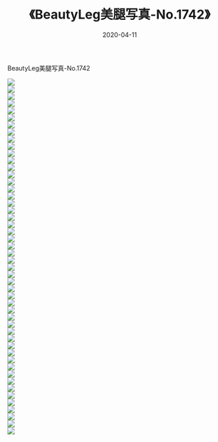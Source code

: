 ﻿---
layout: post
title:  《BeautyLeg美腿写真-No.1742》
date:   2020-04-11
img: http://img.660000.xyz/Sharelink/网络美图/2020/BeautyLeg美腿写真-No.1742/000.jpg
categories: [美女, 清纯, 唯美]
---

BeautyLeg美腿写真-No.1742

  ![](http://img.660000.xyz/Sharelink/网络美图/2020/BeautyLeg美腿写真-No.1742/001.jpg) <br> ![](http://img.660000.xyz/Sharelink/网络美图/2020/BeautyLeg美腿写真-No.1742/002.jpg) <br> ![](http://img.660000.xyz/Sharelink/网络美图/2020/BeautyLeg美腿写真-No.1742/003.jpg) <br> ![](http://img.660000.xyz/Sharelink/网络美图/2020/BeautyLeg美腿写真-No.1742/004.jpg) <br> ![](http://img.660000.xyz/Sharelink/网络美图/2020/BeautyLeg美腿写真-No.1742/005.jpg) <br> ![](http://img.660000.xyz/Sharelink/网络美图/2020/BeautyLeg美腿写真-No.1742/006.jpg) <br> ![](http://img.660000.xyz/Sharelink/网络美图/2020/BeautyLeg美腿写真-No.1742/007.jpg) <br> ![](http://img.660000.xyz/Sharelink/网络美图/2020/BeautyLeg美腿写真-No.1742/008.jpg) <br> ![](http://img.660000.xyz/Sharelink/网络美图/2020/BeautyLeg美腿写真-No.1742/009.jpg) <br> ![](http://img.660000.xyz/Sharelink/网络美图/2020/BeautyLeg美腿写真-No.1742/010.jpg) <br> ![](http://img.660000.xyz/Sharelink/网络美图/2020/BeautyLeg美腿写真-No.1742/011.jpg) <br> ![](http://img.660000.xyz/Sharelink/网络美图/2020/BeautyLeg美腿写真-No.1742/012.jpg) <br> ![](http://img.660000.xyz/Sharelink/网络美图/2020/BeautyLeg美腿写真-No.1742/013.jpg) <br> ![](http://img.660000.xyz/Sharelink/网络美图/2020/BeautyLeg美腿写真-No.1742/014.jpg) <br> ![](http://img.660000.xyz/Sharelink/网络美图/2020/BeautyLeg美腿写真-No.1742/015.jpg) <br> ![](http://img.660000.xyz/Sharelink/网络美图/2020/BeautyLeg美腿写真-No.1742/016.jpg) <br> ![](http://img.660000.xyz/Sharelink/网络美图/2020/BeautyLeg美腿写真-No.1742/017.jpg) <br> ![](http://img.660000.xyz/Sharelink/网络美图/2020/BeautyLeg美腿写真-No.1742/018.jpg) <br> ![](http://img.660000.xyz/Sharelink/网络美图/2020/BeautyLeg美腿写真-No.1742/019.jpg) <br> ![](http://img.660000.xyz/Sharelink/网络美图/2020/BeautyLeg美腿写真-No.1742/020.jpg) <br> ![](http://img.660000.xyz/Sharelink/网络美图/2020/BeautyLeg美腿写真-No.1742/021.jpg) <br> ![](http://img.660000.xyz/Sharelink/网络美图/2020/BeautyLeg美腿写真-No.1742/022.jpg) <br> ![](http://img.660000.xyz/Sharelink/网络美图/2020/BeautyLeg美腿写真-No.1742/023.jpg) <br> ![](http://img.660000.xyz/Sharelink/网络美图/2020/BeautyLeg美腿写真-No.1742/024.jpg) <br> ![](http://img.660000.xyz/Sharelink/网络美图/2020/BeautyLeg美腿写真-No.1742/025.jpg) <br> ![](http://img.660000.xyz/Sharelink/网络美图/2020/BeautyLeg美腿写真-No.1742/026.jpg) <br> ![](http://img.660000.xyz/Sharelink/网络美图/2020/BeautyLeg美腿写真-No.1742/027.jpg) <br> ![](http://img.660000.xyz/Sharelink/网络美图/2020/BeautyLeg美腿写真-No.1742/028.jpg) <br> ![](http://img.660000.xyz/Sharelink/网络美图/2020/BeautyLeg美腿写真-No.1742/029.jpg) <br> ![](http://img.660000.xyz/Sharelink/网络美图/2020/BeautyLeg美腿写真-No.1742/030.jpg) <br> ![](http://img.660000.xyz/Sharelink/网络美图/2020/BeautyLeg美腿写真-No.1742/031.jpg) <br> ![](http://img.660000.xyz/Sharelink/网络美图/2020/BeautyLeg美腿写真-No.1742/032.jpg) <br> ![](http://img.660000.xyz/Sharelink/网络美图/2020/BeautyLeg美腿写真-No.1742/033.jpg) <br> ![](http://img.660000.xyz/Sharelink/网络美图/2020/BeautyLeg美腿写真-No.1742/034.jpg) <br> ![](http://img.660000.xyz/Sharelink/网络美图/2020/BeautyLeg美腿写真-No.1742/035.jpg) <br> ![](http://img.660000.xyz/Sharelink/网络美图/2020/BeautyLeg美腿写真-No.1742/036.jpg) <br> ![](http://img.660000.xyz/Sharelink/网络美图/2020/BeautyLeg美腿写真-No.1742/037.jpg) <br> ![](http://img.660000.xyz/Sharelink/网络美图/2020/BeautyLeg美腿写真-No.1742/038.jpg) <br> ![](http://img.660000.xyz/Sharelink/网络美图/2020/BeautyLeg美腿写真-No.1742/039.jpg) <br> ![](http://img.660000.xyz/Sharelink/网络美图/2020/BeautyLeg美腿写真-No.1742/040.jpg) <br> ![](http://img.660000.xyz/Sharelink/网络美图/2020/BeautyLeg美腿写真-No.1742/041.jpg) <br> ![](http://img.660000.xyz/Sharelink/网络美图/2020/BeautyLeg美腿写真-No.1742/042.jpg) <br> ![](http://img.660000.xyz/Sharelink/网络美图/2020/BeautyLeg美腿写真-No.1742/043.jpg) <br> ![](http://img.660000.xyz/Sharelink/网络美图/2020/BeautyLeg美腿写真-No.1742/044.jpg) <br> ![](http://img.660000.xyz/Sharelink/网络美图/2020/BeautyLeg美腿写真-No.1742/045.jpg) <br> ![](http://img.660000.xyz/Sharelink/网络美图/2020/BeautyLeg美腿写真-No.1742/046.jpg) <br> ![](http://img.660000.xyz/Sharelink/网络美图/2020/BeautyLeg美腿写真-No.1742/047.jpg) <br> ![](http://img.660000.xyz/Sharelink/网络美图/2020/BeautyLeg美腿写真-No.1742/048.jpg) <br> ![](http://img.660000.xyz/Sharelink/网络美图/2020/BeautyLeg美腿写真-No.1742/049.jpg) <br> ![](http://img.660000.xyz/Sharelink/网络美图/2020/BeautyLeg美腿写真-No.1742/050.jpg) <br>